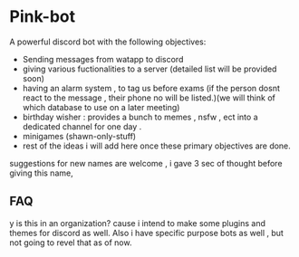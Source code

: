 # Pink-bot

A powerful discord bot with the following objectives:
* Sending messages from watapp to discord
* giving various fuctionalities to a server (detailed list will be provided soon)
* having an alarm system , to tag us before exams (if the person dosnt react to the message , their phone no will be listed.)(we will think of which database to use on a later meeting)
* birthday wisher : provides a  bunch to memes , nsfw , ect into a dedicated channel for one day .
* minigames (shawn-only-stuff)
* rest of the ideas i will add here once these primary objectives are done.


suggestions for new names are welcome , i gave 3 sec of thought before giving this name, 

## FAQ
y is this in an organization?
cause i intend to make some plugins and themes for discord as well. Also i have specific purpose bots as well , but not going to revel that as of now.
